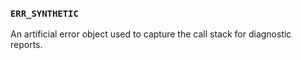 ### `ERR_SYNTHETIC`

An artificial error object used to capture the call stack for diagnostic
reports.

<a id="ERR_SYSTEM_ERROR"></a>

